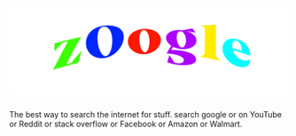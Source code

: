 # [![image-text](Imagine.PNG)](https://minecraftteet.github.io/zOogle/)

The best way to search the internet for stuff.
search google or on YouTube or Reddit or stack overflow or Facebook or Amazon or Walmart.
